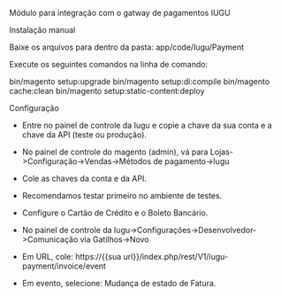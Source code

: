 Módulo para integração com o gatway de pagamentos IUGU

Instalação manual

Baixe os arquivos para dentro da pasta: app/code/Iugu/Payment

Execute os seguintes comandos na linha de comando:

 bin/magento setup:upgrade
 bin/magento setup:di:compile
 bin/magento cache:clean
 bin/magento setup:static-content:deploy


Configuração

- Entre no painel de controle da Iugu e copie a chave da sua conta e a chave da API (teste ou produção).
- No painel de controle do magento (admin), vá para Lojas->Configuração->Vendas->Métodos de pagamento->Iugu
- Cole as chaves da conta e da API.
- Recomendamos testar primeiro no ambiente de testes.
- Configure o Cartão de Crédito e o Boleto Bancário.

- No painel de controle da Iugu->Configurações->Desenvolvedor->Comunicação via Gatilhos->Novo 
- Em URL, cole: https://{{sua url}}/index.php/rest/V1/iugu-payment/invoice/event
- Em evento, selecione: Mudança de estado de Fatura.
